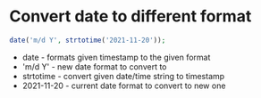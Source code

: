 # Convert date to different format

```php
date('m/d Y', strtotime('2021-11-20'));
```

- date - formats given timestamp to the given format
- 'm/d Y' - new date format to convert to
- strtotime - convert given date/time string to timestamp
- 2021-11-20 - current date format to convert to new one
